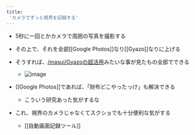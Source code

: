 ```yaml
---
title:
 'カメラでずっと視界を記録する'
---
```


- 5秒に一回とかカメラで周囲の写真を撮影する
- その上で、それを全部[[Google Photos]]なり[[Gyazo]]なりに上げる
- そうすれば、[/masui/Gyazoの超活用](https://scrapbox.io/masui/Gyazoの超活用)みたいな事が見たもの全部でできる
    - ![image](https://gyazo.com/c2a8294dc17be1053bbe2e074ca592fa/thumb/1000)
- [[Google Photos]]であれば、「財布どこやったっけ」も解決できる
    - こういう研究あった気がするな

- これ、視界のカメラじゃなくてスクショでも十分便利な気がする
    - [[自動画面記録ツール]]
